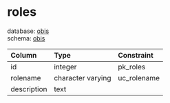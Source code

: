 # roles
database: [obis](../)  
schema: [obis](obis)  

|Column|Type|Constraint|
|:---|:---|:---|
|id|integer|pk_roles |
|rolename|character varying|uc_rolename |
|description|text||
